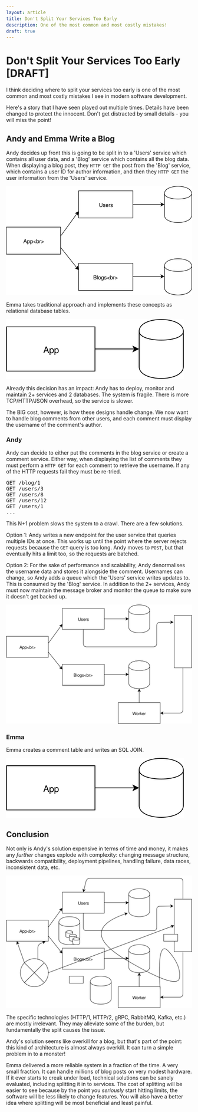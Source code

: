 ```yaml
---
layout: article
title: Don't Split Your Services Too Early
description: One of the most common and most costly mistakes!
draft: true
---
```


# Don't Split Your Services Too Early [DRAFT]

I think deciding where to split your services too early is one of the
most common and most costly mistakes I see in modern software
development.

Here's a story that I have seen played out multiple times. Details
have been changed to protect the innocent. Don't get distracted by
small details - you will miss the point!

## Andy and Emma Write a Blog

Andy decides up front this is going to be split in to a 'Users'
service which contains all user data, and a 'Blog' service which
contains all the blog data. When displaying a blog post, they `HTTP
GET` the post from the 'Blog' service, which contains a user ID for
author information, and then they `HTTP GET` the user information from
the 'Users' service.

<img style="max-width: 100%" src="/img/articles/split/Andy1.svg" />

Emma takes traditional approach and implements these concepts as
relational database tables.

<img style="max-width: 100%" src="/img/articles/split/Emma.svg" />

Already this decision has an impact: Andy has to deploy, monitor and
maintain 2+ services and 2 databases. The system is fragile. There is
more TCP/HTTP/JSON overhead, so the service is slower.

The BIG cost, however, is how these designs handle change. We now want
to handle blog comments from other users, and each comment must
display the username of the comment's author.

### Andy

Andy can decide to either put the comments in the blog service or
create a comment service. Either way, when displaying the list of
comments they must perform a `HTTP GET` for each comment to retrieve
the username. If any of the HTTP requests fail they must be re-tried.

<pre>
GET /blog/1
GET /users/3
GET /users/8
GET /users/12
GET /users/1
...
</pre>

This N+1 problem slows the system to a crawl. There are a few
solutions.

Option 1: Andy writes a new endpoint for the user service that queries
multiple IDs at once. This works up until the point where the
server rejects requests because the `GET` query is too long. Andy
moves to `POST`, but that eventually hits a limit too, so the requests
are batched.

Option 2: For the sake of performance and scalability, Andy
denormalises the username data and stores it alongside the
comment. Usernames can change, so Andy adds a queue which the 'Users'
service writes updates to. This is consumed by the 'Blog' service. In
addition to the 2+ services, Andy must now maintain the message broker
and monitor the queue to make sure it doesn't get backed up.

<img style="max-width: 100%" src="/img/articles/split/Andy2.svg" />

### Emma

Emma creates a comment table and writes an SQL JOIN.

<img style="max-width: 100%" src="/img/articles/split/Emma.svg" />

## Conclusion

Not only is Andy's solution expensive in terms of time and money, it
makes any *further* changes explode with complexity: changing message
structure, backwards compatibility, deployment pipelines, handling
failure, data races, inconsistent data, etc.

<img style="max-width: 100%" src="/img/articles/split/confused.svg" />

The specific technologies (HTTP/1, HTTP/2, gRPC, RabbitMQ, Kafka,
etc.) are mostly irrelevant. They may alleviate some of the burden,
but fundamentally the split causes the issue.

Andy's solution seems like overkill for a blog, but that's part of the
point: this kind of architecture is almost always overkill. It can
turn a simple problem in to a monster!

Emma delivered a more reliable system in a fraction of the time. A
very small fraction. It can handle millions of blog posts on very
modest hardware. If it ever starts to creak under load, technical
solutions can be sanely evaluated, including splitting it in to
services. The cost of splitting will be easier to see because by the
point you *seriously* start hitting limits, the software will be less
likely to change features. You will also have a better idea where
splitting will be most beneficial and least painful.
